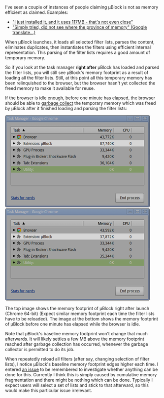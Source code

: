 I've seen a couple of instances of people claiming µBlock is not as memory efficient as claimed. Examples:

- ["I just installed it, and it uses 117MB - that's not even close"](http://www.reddit.com/r/chrome/comments/2cpogs/fast_and_light_ad_blocker_for_chrome_%C2%B5block/cjhutwz)
- ["Simply tried, did not see where the province of memory" (Google translate...)](http://bbs.kafan.cn/thread-1762885-1-1.html#pid32323303)

When µBlock launches, it loads all selected filter lists, parses the content, eliminates duplicates, then instantiates the filters using efficient internal representation. This parsing of the filter lists requires a good amount of temporary memory.

So if you look at the task manager **right after** µBlock has loaded and parsed the filter lists, you will still see µBlock's memory footprint as a result of loading all the filter lists. Still, at this point all this temporary memory has been relinquished to the browser, but the browser hasn't yet collected the freed memory to make it available for reuse.

If the browser is idle enough, before one minute has elapsed, the browser should be able to [garbage collect](http://en.wikipedia.org/wiki/Garbage_collection_(computer_science)) the temporary memory which was freed by µBlock after it finished loading and parsing the filter lists:

![µBlock's memory footprint](https://raw.githubusercontent.com/gorhill/uBlock/master/doc/img/mem-footprint-at-launch-time.png)

The top image shows the memory footprint of µBlock right after launch (Chrome 64-bit) (Expect similar memory footprint each time the filter lists have to be reloaded). The image at the bottom shows the memory footprint of µBlock before one minute has elapsed while the browser is idle.

Note that µBlock's baseline memory footprint won't change that much afterwards. It will likely settles a few MB above the memory footprint reached after garbage collection has occurred, whenever the garbage collector is permitted to do its job.

When repeatedly reload all filters (after say, changing selection of filter lists), I notice µBlock's baseline memory footprint edges higher each time. I entered [an issue](https://github.com/gorhill/uBlock/issues/22) to be remembered to investigate whether anything can be done for this. Currently I think this is simply caused by cumulative memory fragmentation and there might be nothing which can be done. Typically I expect users will select a set of lists and stick to that afterward, so this would make this particular issue irrelevant.